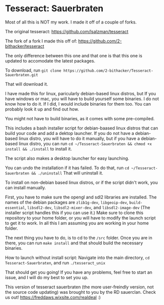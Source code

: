 # Tesseract: Sauerbraten

Most of all this is NOT my work.  I made it off of a couple of forks.

The original tesseract: https://github.com/lsalzman/tesseract

The fork of a fork I made this off of: https://github.com/2-bithacker/tesseract

The only difference between this one and that one is that this one is updated to accomodate the latest packages.

To download, run `git clone https://github.com/2-bithacker/Tesseract-Sauerbraten.git`

That will download it.

I have made this for linux, paricularly debian-based linux distros, but If you have windows or mac, you will have to build yourself some binaries.  I do not know how to do it.  If I did, I would include binaries for them too.  You can probably look it up and find out how.

You might not have to build binaries, as it comes with some pre-compiled. 

This includes a bash installer script for debian-baased linux distros that can build your code and add a dektop launcher.  If you do not have a debian-based linux distro, you will have to do it manually, but if you have a debian-based linux distro, you can run `cd ~/Tesseract-Sauerbraten && chmod +x install && ./install` to install it.

The script also makes a desktop launcher for easy launching.

You can undo the installation if it has failed.  To do that, run `cd ~/Tesseract-Sauerbraten && ./uninstall` That will uninstall it.

To install on non-debian based linux distros, or if the script didn't work, you can install manually.

First, you have to make sure the opengl and sdl2 libraries are installed.  The names of the debian packages are `zlib1g-dev`, `libgeoip-dev`, `build-essential`, `libsdl2-dev`, `libsdl2-mixer-dev`, and `libsdl2-image-dev`  (The installer script handles this if you can use it.)  Make sure to clone this repository to your home folder, or you will have to modify the launch script to get it to work.  In all this I am assuming you are working in your home folder.

The next thing you have to do, is to cd to the `/src` folder.  Once you are in there, you can run `make install` and that should build the necessary binaries.

How to launch without install script:  Navigate into the main directory, `cd Tesseract-Sauerbraten`, and run `./tesseract_unix`

That should get you going!  If you have any problems, feel free to start an issue, and I will do my best to set you up.

This version of tesseract sauerbraten (the more user-freindly version, not the source code updating) was brought to you by the RD sauerclan.  Check us out!  https://freddaws.wixsite.com/realdeal :)
